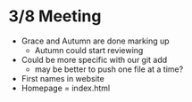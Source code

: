 # 3/8 Meeting

* Grace and Autumn are done marking up
    * Autumn could start reviewing
* Could be more specific with our git add
    * may be better to push one file at a time?
* First names in website
* Homepage = index.html